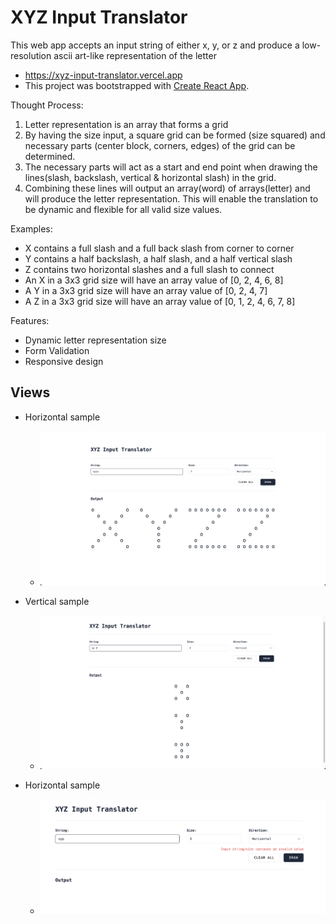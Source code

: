 # XYZ Input Translator

This web app accepts an input string of either x, y, or z and produce a low-resolution ascii art-like representation of the letter

- https://xyz-input-translator.vercel.app
- This project was bootstrapped with [Create React App](https://github.com/facebook/create-react-app).

Thought Process:

1. Letter representation is an array that forms a grid
2. By having the size input, a square grid can be formed (size squared) and necessary parts (center block, corners, edges) of the grid can be determined.
3. The necessary parts will act as a start and end point when drawing the lines(slash, backslash, vertical & horizontal slash) in the grid.
4. Combining these lines will output an array(word) of arrays(letter) and will produce the letter representation. This will enable the translation to be dynamic and flexible for all valid size values.

Examples:

- X contains a full slash and a full back slash from corner to corner
- Y contains a half backslash, a half slash, and a half vertical slash
- Z contains two horizontal slashes and a full slash to connect
- An X in a 3x3 grid size will have an array value of [0, 2, 4, 6, 8]
- A Y in a 3x3 grid size will have an array value of [0, 2, 4, 7]
- A Z in a 3x3 grid size will have an array value of [0, 1, 2, 4, 6, 7, 8]

Features:

- Dynamic letter representation size
- Form Validation
- Responsive design

## Views

- Horizontal sample

  - ![](https://github.com/Randell-janus/xyz-input-translator/blob/main/public/snapshots/horizontal.png)

- Vertical sample

  - ![](https://github.com/Randell-janus/xyz-input-translator/blob/main/public/snapshots/vertical.png)

- Horizontal sample
  - ![](https://github.com/Randell-janus/xyz-input-translator/blob/main/public/snapshots/error.png)
